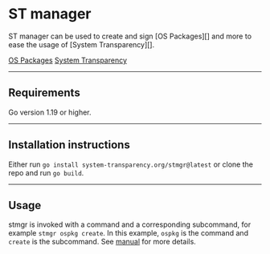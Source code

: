 # ST manager

ST manager can be used to create and sign [OS Packages][] and more to
ease the usage of [System Transparency][].

[OS Packages](https://git.glasklar.is/system-transparency/core/system-transparency#os-package)
[System Transparency](https://git.glasklar.is/system-transparency/core/system-transparency)

---

## Requirements

Go version 1.19 or higher.

---

## Installation instructions

Either run `go install system-transparency.org/stmgr@latest` or clone
the repo and run `go build`.

---

## Usage

stmgr is invoked with a command and a corresponding subcommand, for
example `stmgr ospkg create`. In this example, `ospkg` is the command
and `create` is the subcommand. See [manual](./docs/manual.md) for more
details.
